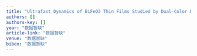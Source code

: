 ```yaml
---
title: "Ultrafast Dynamics of BiFeO3 Thin Films Studied by Dual-Color Femtosecond Spectroscopy"
authors: []
authors-key: []
year: "数据暂缺"
article-link: "数据暂缺"
venue: "数据暂缺"
bibex: "数据暂缺"
---
```

